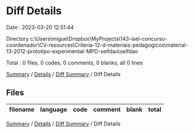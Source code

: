 # Diff Details

Date : 2023-03-20 12:51:44

Directory c:\\Users\\migue\\Dropbox\\MyProjects\\143-isel-concurso-coordenador\\CV-resources\\Criteria-12-d-materiais-pedagogicos\\material-13-2012-prototipo-experimental-MPD-selfdao\\selfdao

Total : 0 files,  0 codes, 0 comments, 0 blanks, all 0 lines

[Summary](results.md) / [Details](details.md) / [Diff Summary](diff.md) / Diff Details

## Files
| filename | language | code | comment | blank | total |
| :--- | :--- | ---: | ---: | ---: | ---: |

[Summary](results.md) / [Details](details.md) / [Diff Summary](diff.md) / Diff Details
